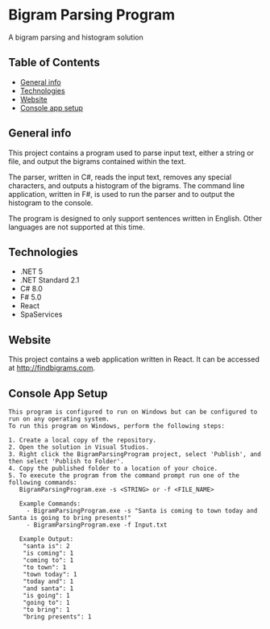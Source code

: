 # Bigram Parsing Program

A bigram parsing and histogram solution

## Table of Contents
* [General info](#general-info)
* [Technologies](#technologies)
* [Website](#website)
* [Console app setup](#console-app-setup)

## General info
This project contains a program used to parse input text, either a string or file, and output the bigrams contained within the text.

The parser, written in C#, reads the input text, removes any special characters, and outputs a histogram of the bigrams.
The command line application, written in F#, is used to run the parser and to output the histogram to the console.

The program is designed to only support sentences written in English.  Other languages are not supported at this time.

## Technologies
- .NET 5
- .NET Standard 2.1
- C# 8.0
- F# 5.0
- React
- SpaServices

## Website
This project contains a web application written in React. It can be accessed at http://findbigrams.com.

## Console App Setup
```
This program is configured to run on Windows but can be configured to run on any operating system.
To run this program on Windows, perform the following steps:

1. Create a local copy of the repository.
2. Open the solution in Visual Studios.
3. Right click the BigramParsingProgram project, select 'Publish', and then select 'Publish to Folder'.
4. Copy the published folder to a location of your choice.
5. To execute the program from the command prompt run one of the following commands:
   BigramParsingProgram.exe -s <STRING> or -f <FILE_NAME>

   Example Commands:
     - BigramParsingProgram.exe -s "Santa is coming to town today and Santa is going to bring presents!"
     - BigramParsingProgram.exe -f Input.txt

   Example Output:
    "santa is": 2
    "is coming": 1
    "coming to": 1
    "to town": 1
    "town today": 1
    "today and": 1
    "and santa": 1
    "is going": 1
    "going to": 1
    "to bring": 1
    "bring presents": 1
```
